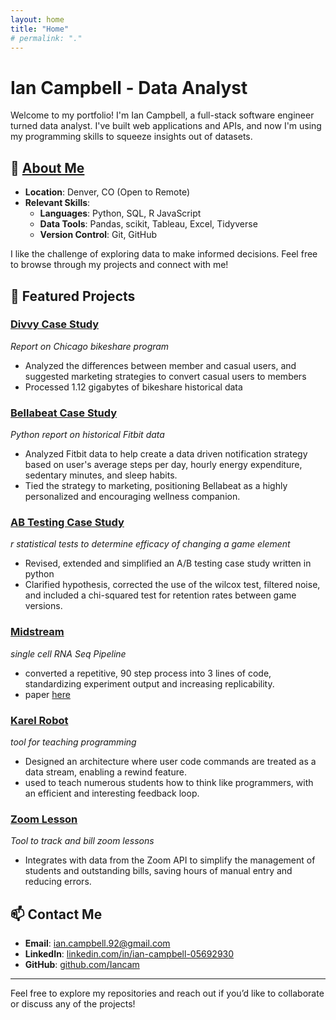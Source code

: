 ```yaml
---
layout: home
title: "Home"
# permalink: "."
---
```


# Ian Campbell - Data Analyst

Welcome to my portfolio! I'm Ian Campbell, a full-stack software engineer turned data analyst. I've built web applications and APIs, and now I'm using my programming skills to squeeze insights out of datasets.

## 🌟 [About Me](/about.html)

- **Location**: Denver, CO (Open to Remote)
- **Relevant Skills**:
  - **Languages**: Python, SQL, R JavaScript
  - **Data Tools**: Pandas, scikit, Tableau, Excel, Tidyverse
  - **Version Control**: Git, GitHub

I like the challenge of exploring data to make informed decisions. Feel free to browse through my projects and connect with me!

## 🚀 Featured Projects

### [Divvy Case Study](/2024/10/18/Divvy-Case-Study.html)

_Report on Chicago bikeshare program_

- Analyzed the differences between member and casual users, and suggested marketing strategies to convert casual users to members
- Processed 1.12 gigabytes of bikeshare historical data

### [Bellabeat Case Study](/2024/10/25/bellabeat-case-study.html)

_Python report on historical Fitbit data_

- Analyzed Fitbit data to help create a data driven notification strategy based on user's average steps per day, hourly energy expenditure, sedentary minutes, and sleep habits.
- Tied the strategy to marketing, positioning Bellabeat as a highly personalized and encouraging wellness companion.

### [AB Testing Case Study](/2024/12/04/ABTesting.html)

_r statistical tests to determine efficacy of changing a game element_

- Revised, extended and simplified an A/B testing case study written in python
- Clarified hypothesis, corrected the use of the wilcox test, filtered noise, and included a chi-squared test for retention rates between game versions.

### [Midstream](https://www.github.com/Iancam/midstream)

_single cell RNA Seq Pipeline_

- converted a repetitive, 90 step process into 3 lines of code, standardizing experiment output and increasing replicability.
- paper [here](https://www.researchgate.net/publication/360846890_Single_Cell_RNA_Sequencing_and_Binary_Hierarchical_Clustering_Defines_Lung_Interstitial_Macrophage_Heterogeneity_in_Response_to_Hypoxia)

### [Karel Robot](https://www.github.com/Iancam/karel-robot)

_tool for teaching programming_

- Designed an architecture where user code commands are treated as a data stream, enabling a rewind feature.
- used to teach numerous students how to think like programmers, with an efficient and interesting feedback loop.

### [Zoom Lesson](https://www.github.com/Iancam/zoonLesson)

_Tool to track and bill zoom lessons_

- Integrates with data from the Zoom API to simplify the management of students and outstanding bills, saving hours of manual entry and reducing errors.

## 📫 Contact Me

- **Email**: [ian.campbell.92@gmail.com](mailto:ian.campbell.92@gmail.com)
- **LinkedIn**: [linkedin.com/in/ian-campbell-05692930](https://www.linkedin.com/in/ian-campbell-05692930)
- **GitHub**: [github.com/Iancam](https://github.com/Iancam)

---

Feel free to explore my repositories and reach out if you’d like to collaborate or discuss any of the projects!
